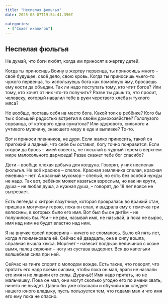 ```yaml
---
title: "Неспелая фюльгья"
date: 2025-08-07T19:54:41.396Z

categories:
 - ["Сюжет ихалигов"]
---
```


Неспелая фюльгья
----------------

Не думай, что боги любят, когда им приносят в жертву детей.

Когда ты приносишь Воину в жертву первенца, ты приносишь много – своё
будущее, своё дело, свою кровь. Когда ты приносишь чьего-то чужого
первенца, ты используешь бога как помойную яму, бросаешь ему кости да
объедки. Так ли надо поступать тому, кто чтит богов? Или тому, кто хочет
от них что-то получить? Разве ты дашь то, что просит, человеку, который
навалил тебе в руки черствого хлеба и тухлого мяса?

Но вообще, поставь себя на место бога. Какой толк в ребёнке? Кого бы ты
с большей радостью встретил в своём домохозяйстве? Голопузого сорванца,
от которого одна суматоха? Или здорового, сильного и учтивого мужчину,
знающего меру в еде и выпивке? То-то.

Вот и приноси пленников, не дури. Если жалко приносить, такой он
пригожий и ладный, что себе бы оставил, богу точно понравится. Если
оторви да брось – имей совесть, не посылай в чудный терем в верхнем мире
малохольного дармоеда! Разве скажет тебе бог спасибо?

Дети – вообще плохая добыча для колдуна. Говорят, у них неспелая
фюльгья. Не всё красное – спелое. Красная земляника спелая, красная
ежевика – нет. А красный мухомор – спелый, но есть без особой нужды не
надо. Так вот, ребёнок может казаться взрослым, но как ни крути, душа –
не любая душа, а нужная душа, – говорят, до 18 лет вовсе не вызревает.

Есть легенда о хитрой лазутчице, которая прокралась во вражий стан,
пришла к могучему герою, пока он спал, и выдрала ему с темечка три
волосины, в которых было его имя. Вот был бы он дитём – не получилось
бы. Рви – не рви, называй имя, не называй, а пока не вырос, имя над ним
не будет властно над ним.

Я на внучке своей проверила – ничего не сломалось. Было ей пять лет,
когда я поименовала её. Сейчас ей двадцать, она в силу вошла, справная
вышла хекса. Моргнет – навесит волдырь величиной с козье вымя, палец
скрючит – ногу из сустава выдернет. Вся до капельки волшебная сила при
ней.

Сейчас на тинге спорят о молодом вожде. Есть такие, что говорят, что
прятать его надо всеми силами, чтобы пока он мал, враги не назвали его
имя и не лишили его силы. Дурачьё! Имя надо прятать, но не мальчишку.
Пока он мал, они могут сколько угодно его по имени звать, ничего не
выйдет. Давно бы уже отыскали и обучили как следует нашего юного
владыку, пусть пользуется тем, что годами мал и что имя его ему пока не
опасно.
